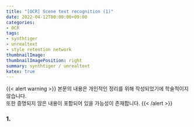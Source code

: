 ```yaml
---
title: "[OCR] Scene text recognition (1)"
date: 2022-04-12T00:00:00+09:00
categories:
- OCR
tags:
- synthtiger
- unrealtext
- style retention network
thumbnailImage: 
thumbnailImagePosition: right
summary: synthtiger / unrealtext
katex: true
---
```

{{< alert warning >}}
본문의 내용은 개인적인 정리를 위해 작성되었기에 학술적이지 않습니다.  
또한 증명되지 않은 내용이 포함되어 있을 가능성이 존재합니다.
{{< /alert >}}

### 1.